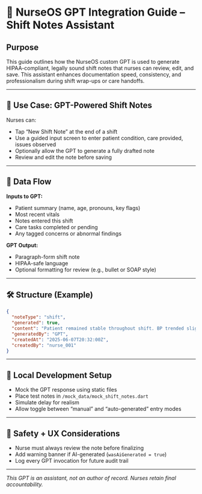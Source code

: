 
# 🤖 NurseOS GPT Integration Guide – Shift Notes Assistant

## Purpose
This guide outlines how the NurseOS custom GPT is used to generate HIPAA-compliant, legally sound shift notes that nurses can review, edit, and save. This assistant enhances documentation speed, consistency, and professionalism during shift wrap-ups or care handoffs.

---

## 🎯 Use Case: GPT-Powered Shift Notes

Nurses can:
- Tap “New Shift Note” at the end of a shift
- Use a guided input screen to enter patient condition, care provided, issues observed
- Optionally allow the GPT to generate a fully drafted note
- Review and edit the note before saving

---

## 🧩 Data Flow

**Inputs to GPT:**
- Patient summary (name, age, pronouns, key flags)
- Most recent vitals
- Notes entered this shift
- Care tasks completed or pending
- Any tagged concerns or abnormal findings

**GPT Output:**
- Paragraph-form shift note
- HIPAA-safe language
- Optional formatting for review (e.g., bullet or SOAP style)

---

## 🛠 Structure (Example)

```json
{
  "noteType": "shift",
  "generated": true,
  "content": "Patient remained stable throughout shift. BP trended slightly high...",
  "generatedBy": "GPT",
  "createdAt": "2025-06-07T20:32:00Z",
  "createdBy": "nurse_001"
}
```

---

## 🧪 Local Development Setup

- Mock the GPT response using static files
- Place test notes in `/mock_data/mock_shift_notes.dart`
- Simulate delay for realism
- Allow toggle between “manual” and “auto-generated” entry modes

---

## 🚨 Safety + UX Considerations

- Nurse must always review the note before finalizing
- Add warning banner if AI-generated (`wasAiGenerated = true`)
- Log every GPT invocation for future audit trail

---

*This GPT is an assistant, not an author of record. Nurses retain final accountability.*
